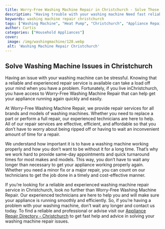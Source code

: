 ```yaml
---
title: Worry-Free Washing Machine Repair in Christchurch - Solve Those Issues Today
description: "Having trouble with your washing machine Need fast reliable repair in Christchurch Solve those issues today with the help of professional repair services Find out how to get worry-free washing machine repair in Christchurch"
keywords: washing machine repair christchurch
tags: ["Washing Machine", "Heat Pump", "Christchurch", "Appliance Repair", "Laundry Appliances", "Clean Appliance"]
author: Curtis
categories: ["Household Appliances"]
cover: 
 image: /img/washingmachine/128.webp
 alt: 'Washing Machine Repair Christchurch'
---
```

## Solve Washing Machine Issues in Christchurch
Having an issue with your washing machine can be stressful. Knowing that a reliable and experienced repair service is available can take a load off your mind when you have a problem. Fortunately, if you live inChristchurch, you have access to Worry-Free Washing Machine Repair that can help get your appliance running again quickly and easily.

At Worry-Free Washing Machine Repair, we provide repair services for all brands and models of washing machines. Whether you need to replace a part or perform a full repair, our experienced technicians are here to help. All of our repair services are effective, efficient, and affordable so that you don’t have to worry about being ripped off or having to wait an inconvenient amount of time for a repair.

We understand how important it is to have a washing machine working properly and how you don’t want to be without it for a long time. That’s why we work hard to provide same-day appointments and quick turnaround times for most makes and models. This way, you don’t have to wait any longer than necessary to get your appliance working properly again. Whether you need a minor fix or a major repair, you can count on our technicians to get the job done in a timely and cost-effective manner.

If you’re looking for a reliable and experienced washing machine repair service in Christchurch, look no further than Worry-Free Washing Machine Repair. Our experienced technicians are here to help you and will make sure your appliance is running smoothly and efficiently. So, if you’re having a problem with your washing machine, don’t wait any longer and contact us today. To find a reliable and professional or advise visit our [Appliance Repair Directory - Christchurch](./pages/appliance-repair-technicians/new-zealand/christchurch) to get fast help and advice in solving your washing machine repair issues.
